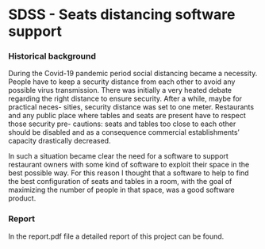 # SDSS - Seats distancing software support

### Historical background

During the Covid-19 pandemic period social distancing became a necessity. People have to keep a security distance from each other to avoid any possible virus transmission. There was initially a very heated debate regarding the right distance to ensure security. After a while, maybe for practical neces- sities, security distance was set to one meter. Restaurants and any public place where tables and seats are present have to respect those security pre- cautions: seats and tables too close to each other should be disabled and as a consequence commercial establishments’ capacity drastically decreased.

In such a situation became clear the need for a software to support restaurant owners with some kind of software to exploit their space in the best possible way. For this reason I thought that a software to help to find the best configuration of seats and tables in a room, with the goal of maximizing the number of people in that space, was a good software product.

### Report

In the report.pdf file a detailed report of this project can be found. 

